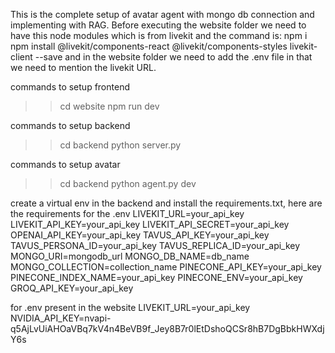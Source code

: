 This is the complete setup of avatar agent with mongo db connection and implementing with RAG. Before executing the website folder we need to have this node modules which is from livekit and the command is:
npm i
npm install @livekit/components-react @livekit/components-styles livekit-client --save
and in the website folder we need to add the .env file in that we need to mention the livekit URL.

commands to setup frontend
>>cd website
>>npm run dev

commands to setup backend
>>cd backend
>>python server.py

commands to setup avatar
>>cd backend
>>python agent.py dev

create a virtual env in the backend and install the requirements.txt, here are the requirements for the .env
LIVEKIT_URL=your_api_key
LIVEKIT_API_KEY=your_api_key
LIVEKIT_API_SECRET=your_api_key
OPENAI_API_KEY=your_api_key
TAVUS_API_KEY=your_api_key
TAVUS_PERSONA_ID=your_api_key
TAVUS_REPLICA_ID=your_api_key
MONGO_URI=mongodb_url
MONGO_DB_NAME=db_name
MONGO_COLLECTION=collection_name
PINECONE_API_KEY=your_api_key
PINECONE_INDEX_NAME=your_api_key
PINECONE_ENV=your_api_key
GROQ_API_KEY=your_api_key

for .env present in the website
LIVEKIT_URL=your_api_key
NVIDIA_API_KEY=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


